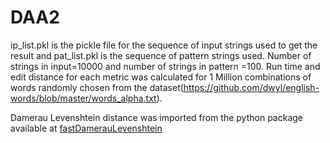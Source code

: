 # DAA2
ip_list.pkl is the pickle file for the sequence of input strings used to get the result and pat_list.pkl is the sequence of pattern strings used.
Number of strings in input=10000 and number of strings in pattern =100.
Run time and edit distance for each metric was calculated for 1 Million combinations of words randomly chosen from the dataset(https://github.com/dwyl/english-words/blob/master/words_alpha.txt).

Damerau Levenshtein distance was imported from the python package available at [fastDamerauLevenshtein](https://pypi.org/project/fastDamerauLevenshtein/)
